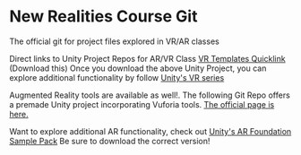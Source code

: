 # New Realities Course Git
The official git for project files explored in VR/AR classes

Direct links to Unity Project Repos for AR/VR Class
[VR Templates Quicklink](https://github.com/profkeegan/GAD_VR_Lite) (Download this)
Once you download the above Unity Project, you can explore additional functionality by follow [Unity's VR series](https://learn.unity.com/tutorial/vr-project-setup?uv=2021.3&courseId=60183276edbc2a2e6c4c7dae&projectId=60183335edbc2a2e6c4c7dcb)

Augmented Reality tools are available as well!. The following Git Repo offers a premade Unity project incorporating Vuforia tools. [The official page is here.](https://github.com/profkeegan/GAD_AR_Lite)

Want to explore additional AR functionality, check out [Unity's AR Foundation Sample Pack](https://github.com/Unity-Technologies/arfoundation-samples/tree/4.2) Be sure to download the correct version!

